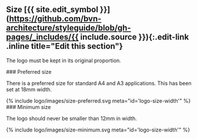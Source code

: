 ## Size [{{ site.edit_symbol }}](https://github.com/bvn-architecture/styleguide/blob/gh-pages/_includes/{{ include.source }}){:.edit-link .inline title="Edit this section"}

The logo must be kept in its original proportion.

<div class="style-guide-block-text" markdown="1">
### Preferred size

There is a preferred size for standard A4 and A3 applications. This has been set at 18mm width.
</div>
<div class="style-guide-block-image" markdown="1">
{% include logo/images/size-preferred.svg meta="id='logo-size-width'" %}
</div>

<div class="style-guide-block-text" markdown="1">
### Minimum size

The logo should never be smaller than 12mm in width.
</div>
<div class="style-guide-block-image" markdown="1">
{% include logo/images/size-minimum.svg meta="id='logo-size-width'" %}
</div>
